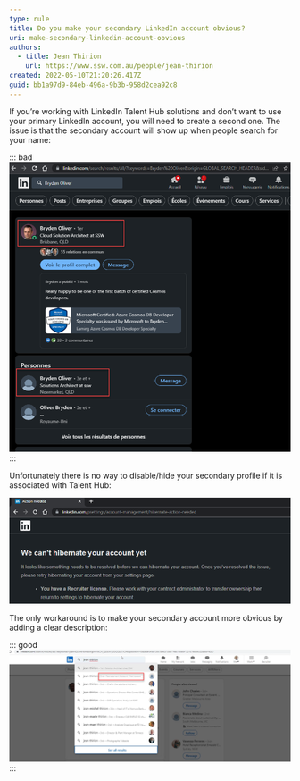 ```yaml
---
type: rule
title: Do you make your secondary LinkedIn account obvious?
uri: make-secondary-linkedin-account-obvious
authors:
  - title: Jean Thirion
    url: https://www.ssw.com.au/people/jean-thirion
created: 2022-05-10T21:20:26.417Z
guid: bb1a97d9-84eb-496a-9b3b-958d2cea92c8
---
```

If you’re working with LinkedIn Talent Hub solutions and don’t want to use your primary LinkedIn account, you will need to create a second one. The issue is that the secondary account will show up when people search for your name:

<!--endintro-->

::: bad
![Figure: Bad example - Bryden Oliver showing twice on LinkedIn Search](linkedin-secondary-profile.png)
:::

Unfortunately there is no way to disable/hide your secondary profile if it is associated with Talent Hub: 

![Figure: LinkedIn doesn’t let you disable/hibernate an account that has a Recruiter License](linkedin-unable-hibernate.png)

The only workaround is to make your secondary account more obvious by adding a clear description:

::: good
![Figure: Good example - Secondary account clearly states that this is a 'Recruitment account' and is not current](linkedin-clear-second-account.png)
:::
